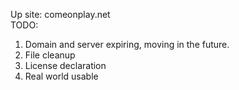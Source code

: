 Up site: comeonplay.net<br />
TODO: <br />
1. Domain and server expiring, moving in the future.
2. File cleanup
3. License declaration
4. Real world usable

